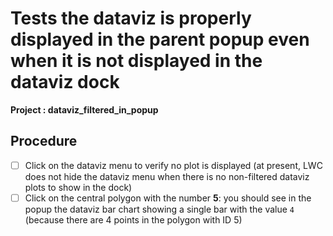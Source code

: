 # Tests the dataviz is properly displayed in the parent popup even when it is not displayed in the dataviz dock

**Project : dataviz_filtered_in_popup**

## Procedure

* [ ] Click on the dataviz menu to verify no plot is displayed
  (at present, LWC does not hide the dataviz menu when there is no non-filtered dataviz plots to show in the dock)
* [ ] Click on the central polygon with the number **5**:
  you should see in the popup the dataviz bar chart showing a single bar with the value `4`
  (because there are 4 points in the polygon with ID 5)
